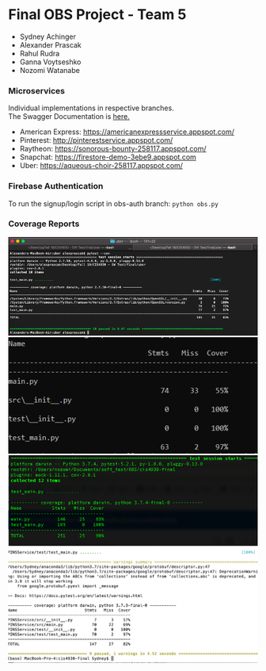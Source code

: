 # Final OBS Project - Team 5
* Sydney Achinger
* Alexander Prascak
* Rahul Rudra
* Ganna Voytseshko
* Nozomi Watanabe

### Microservices
Individual implementations in respective branches.  
The Swagger Documentation is [here.](https://app.swaggerhub.com/apis-docs/APrascak/cis-team-5/1.0.0)  
* American Express: https://americanexpressservice.appspot.com/  
* Pinterest: http://pinterestservice.appspot.com/  
* Raytheon:  https://sonorous-bounty-258117.appspot.com/
* Snapchat:  https://firestore-demo-3ebe9.appspot.com
* Uber: https://aqueous-choir-258117.appspot.com/  

### Firebase Authentication
To run the signup/login script in obs-auth branch: `python obs.py`

### Coverage Reports
![UBER coverage report](https://github.com/APrascak/cis4930-final/blob/uber/uber-coverage-report.png?raw=true)
![AMERICAN EXPRESS coverage report](https://github.com/APrascak/cis4930-final/blob/master/AXP-Coverage.PNG)
![RAYTHEON coverage report](https://github.com/APrascak/cis4930-final/blob/raytheon/coverage.png)
![PINTEREST coverage report](https://github.com/APrascak/cis4930-final/blob/master/Pinterest-Coverage.png)

